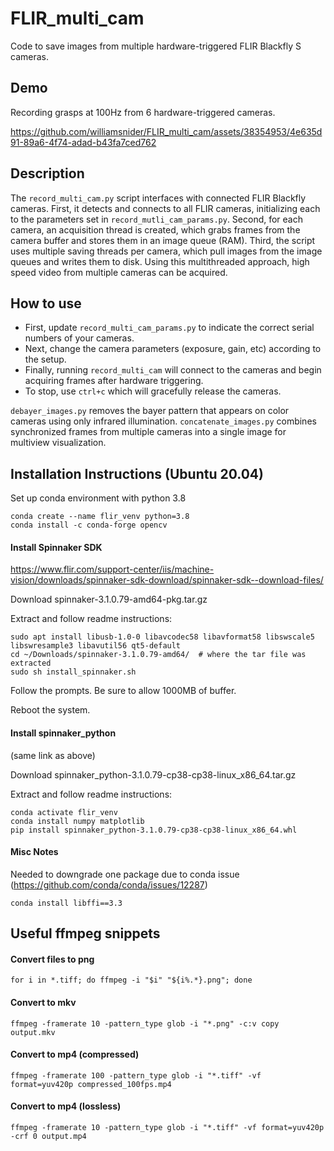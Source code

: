 # FLIR_multi_cam

Code to save images from multiple hardware-triggered FLIR Blackfly S cameras.

## Demo

Recording grasps at 100Hz from 6 hardware-triggered cameras.

https://github.com/williamsnider/FLIR_multi_cam/assets/38354953/4e635d91-89a6-4f74-adad-b43fa7ced762

## Description

The `record_multi_cam.py` script interfaces with connected FLIR Blackfly cameras. First, it detects and connects to all FLIR cameras, initializing each to the parameters set in `record_mutli_cam_params.py`. Second, for each camera, an acquisition thread is created, which grabs frames from the camera buffer and stores them in an image queue (RAM). Third, the script uses multiple saving threads per camera, which pull images from the image queues and writes them to disk. Using this multithreaded approach, high speed video from multiple cameras can be acquired.

## How to use

- First, update `record_multi_cam_params.py` to indicate the correct serial numbers of your cameras.
- Next, change the camera parameters (exposure, gain, etc) according to the setup.
- Finally, running `record_multi_cam` will connect to the cameras and begin acquiring frames after hardware triggering.
- To stop, use `ctrl+c` which will gracefully release the cameras.

`debayer_images.py` removes the bayer pattern that appears on color cameras using only infrared illumination.
`concatenate_images.py` combines synchronized frames from multiple cameras into a single image for multiview visualization.

## Installation Instructions (Ubuntu 20.04)

Set up conda environment with python 3.8

```
conda create --name flir_venv python=3.8
conda install -c conda-forge opencv
```

#### Install Spinnaker SDK

https://www.flir.com/support-center/iis/machine-vision/downloads/spinnaker-sdk-download/spinnaker-sdk--download-files/

Download spinnaker-3.1.0.79-amd64-pkg.tar.gz

Extract and follow readme instructions:

```
sudo apt install libusb-1.0-0 libavcodec58 libavformat58 libswscale5 libswresample3 libavutil56 qt5-default
cd ~/Downloads/spinnaker-3.1.0.79-amd64/  # where the tar file was extracted
sudo sh install_spinnaker.sh
```

Follow the prompts. Be sure to allow 1000MB of buffer.

Reboot the system.

#### Install spinnaker_python

(same link as above)

Download spinnaker_python-3.1.0.79-cp38-cp38-linux_x86_64.tar.gz

Extract and follow readme instructions:

```
conda activate flir_venv
conda install numpy matplotlib
pip install spinnaker_python-3.1.0.79-cp38-cp38-linux_x86_64.whl
```

#### Misc Notes

Needed to downgrade one package due to conda issue (https://github.com/conda/conda/issues/12287)

```
conda install libffi==3.3
```

## Useful ffmpeg snippets

#### Convert files to png

`for i in *.tiff; do ffmpeg -i "$i" "${i%.*}.png"; done`

#### Convert to mkv

`ffmpeg -framerate 10 -pattern_type glob -i "*.png" -c:v copy output.mkv`

#### Convert to mp4 (compressed)

`ffmpeg -framerate 100 -pattern_type glob -i "*.tiff" -vf format=yuv420p compressed_100fps.mp4`

#### Convert to mp4 (lossless)

`ffmpeg -framerate 10 -pattern_type glob -i "*.tiff" -vf format=yuv420p -crf 0 output.mp4`
